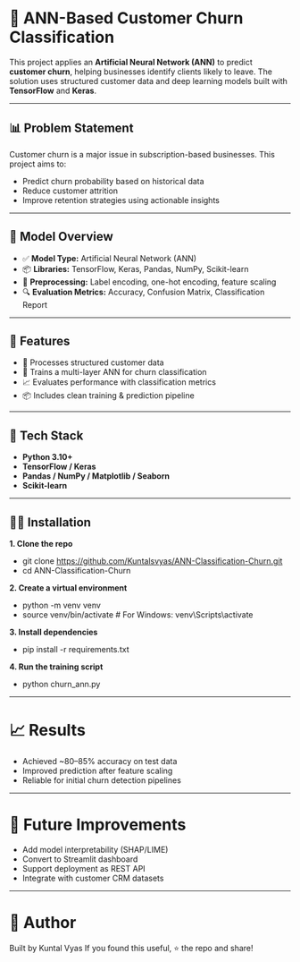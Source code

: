 # 🔁 ANN-Based Customer Churn Classification

This project applies an **Artificial Neural Network (ANN)** to predict **customer churn**, helping businesses identify clients likely to leave. The solution uses structured customer data and deep learning models built with **TensorFlow** and **Keras**.

---

## 📊 Problem Statement

Customer churn is a major issue in subscription-based businesses. This project aims to:
- Predict churn probability based on historical data
- Reduce customer attrition
- Improve retention strategies using actionable insights

---

## 🧠 Model Overview

- ✅ **Model Type:** Artificial Neural Network (ANN)
- 📦 **Libraries:** TensorFlow, Keras, Pandas, NumPy, Scikit-learn
- 🧹 **Preprocessing:** Label encoding, one-hot encoding, feature scaling
- 🔍 **Evaluation Metrics:** Accuracy, Confusion Matrix, Classification Report

---

## 🚀 Features

- 🔢 Processes structured customer data
- 🧠 Trains a multi-layer ANN for churn classification
- 📈 Evaluates performance with classification metrics
- 📦 Includes clean training & prediction pipeline

---

## 🧰 Tech Stack

- **Python 3.10+**
- **TensorFlow / Keras**
- **Pandas / NumPy / Matplotlib / Seaborn**
- **Scikit-learn**

---

## 🧑‍💻 Installation

**1. Clone the repo** 
- git clone https://github.com/Kuntalsvyas/ANN-Classification-Churn.git
- cd ANN-Classification-Churn

**2. Create a virtual environment**
- python -m venv venv
- source venv/bin/activate  # For Windows: venv\Scripts\activate

**3. Install dependencies**
- pip install -r requirements.txt

**4. Run the training script**
- python churn_ann.py

--- 

# 📈 Results
- Achieved ~80–85% accuracy on test data
- Improved prediction after feature scaling
- Reliable for initial churn detection pipelines

--- 

# 📌 Future Improvements
 - Add model interpretability (SHAP/LIME)
 - Convert to Streamlit dashboard
 - Support deployment as REST API
- Integrate with customer CRM datasets

---

# 🙌 Author
Built by Kuntal Vyas
If you found this useful, ⭐ the repo and share!
